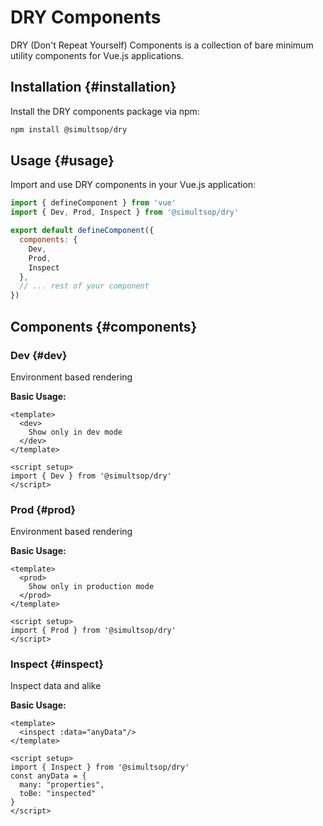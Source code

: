 # DRY Components

DRY (Don't Repeat Yourself) Components is a collection of bare minimum utility components for Vue.js applications.

## Installation {#installation}

Install the DRY components package via npm:

```bash
npm install @simultsop/dry
```

## Usage {#usage}

Import and use DRY components in your Vue.js application:

```js
import { defineComponent } from 'vue'
import { Dev, Prod, Inspect } from '@simultsop/dry'

export default defineComponent({
  components: {
    Dev,
    Prod,
    Inspect
  },
  // ... rest of your component
})
```

## Components {#components}

### Dev {#dev}

Environment based rendering

**Basic Usage:**

```vue
<template>
  <dev>
    Show only in dev mode
  </dev>
</template>

<script setup>
import { Dev } from '@simultsop/dry'
</script>
```

### Prod {#prod}

Environment based rendering

**Basic Usage:**

```vue
<template>
  <prod>
    Show only in production mode
  </prod>
</template>

<script setup>
import { Prod } from '@simultsop/dry'
</script>
```

### Inspect {#inspect}

Inspect data and alike

**Basic Usage:**

```vue
<template>
  <inspect :data="anyData"/>
</template>

<script setup>
import { Inspect } from '@simultsop/dry'
const anyData = {
  many: "properties",
  toBe: "inspected"
}
</script>
```
